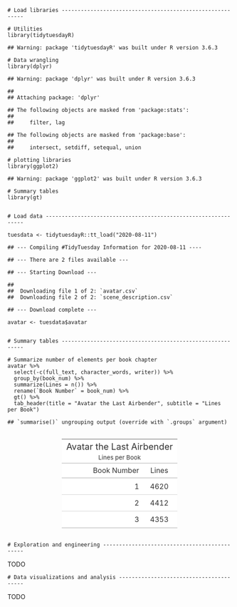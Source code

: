     # Load libraries ----------------------------------------------------------

    # Utilities
    library(tidytuesdayR)

    ## Warning: package 'tidytuesdayR' was built under R version 3.6.3

    # Data wrangling
    library(dplyr)

    ## Warning: package 'dplyr' was built under R version 3.6.3

    ## 
    ## Attaching package: 'dplyr'

    ## The following objects are masked from 'package:stats':
    ## 
    ##     filter, lag

    ## The following objects are masked from 'package:base':
    ## 
    ##     intersect, setdiff, setequal, union

    # plotting libraries
    library(ggplot2)

    ## Warning: package 'ggplot2' was built under R version 3.6.3

    # Summary tables
    library(gt)


    # Load data ---------------------------------------------------------------

    tuesdata <- tidytuesdayR::tt_load("2020-08-11")

    ## --- Compiling #TidyTuesday Information for 2020-08-11 ----

    ## --- There are 2 files available ---

    ## --- Starting Download ---

    ## 
    ##  Downloading file 1 of 2: `avatar.csv`
    ##  Downloading file 2 of 2: `scene_description.csv`

    ## --- Download complete ---

    avatar <- tuesdata$avatar


    # Summary tables ----------------------------------------------------------

    # Summarize number of elements per book chapter
    avatar %>%
      select(-c(full_text, character_words, writer)) %>%
      group_by(book_num) %>%
      summarize(Lines = n()) %>%
      rename(`Book Number` = book_num) %>%
      gt() %>%
      tab_header(title = "Avatar the Last Airbender", subtitle = "Lines per Book")

    ## `summarise()` ungrouping output (override with `.groups` argument)

<!--html_preserve-->
<style>html {
  font-family: -apple-system, BlinkMacSystemFont, 'Segoe UI', Roboto, Oxygen, Ubuntu, Cantarell, 'Helvetica Neue', 'Fira Sans', 'Droid Sans', Arial, sans-serif;
}

#mgtmzejjgo .gt_table {
  display: table;
  border-collapse: collapse;
  margin-left: auto;
  margin-right: auto;
  color: #333333;
  font-size: 16px;
  background-color: #FFFFFF;
  width: auto;
  border-top-style: solid;
  border-top-width: 2px;
  border-top-color: #A8A8A8;
  border-right-style: none;
  border-right-width: 2px;
  border-right-color: #D3D3D3;
  border-bottom-style: solid;
  border-bottom-width: 2px;
  border-bottom-color: #A8A8A8;
  border-left-style: none;
  border-left-width: 2px;
  border-left-color: #D3D3D3;
}

#mgtmzejjgo .gt_heading {
  background-color: #FFFFFF;
  text-align: center;
  border-bottom-color: #FFFFFF;
  border-left-style: none;
  border-left-width: 1px;
  border-left-color: #D3D3D3;
  border-right-style: none;
  border-right-width: 1px;
  border-right-color: #D3D3D3;
}

#mgtmzejjgo .gt_title {
  color: #333333;
  font-size: 125%;
  font-weight: initial;
  padding-top: 4px;
  padding-bottom: 4px;
  border-bottom-color: #FFFFFF;
  border-bottom-width: 0;
}

#mgtmzejjgo .gt_subtitle {
  color: #333333;
  font-size: 85%;
  font-weight: initial;
  padding-top: 0;
  padding-bottom: 4px;
  border-top-color: #FFFFFF;
  border-top-width: 0;
}

#mgtmzejjgo .gt_bottom_border {
  border-bottom-style: solid;
  border-bottom-width: 2px;
  border-bottom-color: #D3D3D3;
}

#mgtmzejjgo .gt_col_headings {
  border-top-style: solid;
  border-top-width: 2px;
  border-top-color: #D3D3D3;
  border-bottom-style: solid;
  border-bottom-width: 2px;
  border-bottom-color: #D3D3D3;
  border-left-style: none;
  border-left-width: 1px;
  border-left-color: #D3D3D3;
  border-right-style: none;
  border-right-width: 1px;
  border-right-color: #D3D3D3;
}

#mgtmzejjgo .gt_col_heading {
  color: #333333;
  background-color: #FFFFFF;
  font-size: 100%;
  font-weight: normal;
  text-transform: inherit;
  border-left-style: none;
  border-left-width: 1px;
  border-left-color: #D3D3D3;
  border-right-style: none;
  border-right-width: 1px;
  border-right-color: #D3D3D3;
  vertical-align: bottom;
  padding-top: 5px;
  padding-bottom: 6px;
  padding-left: 5px;
  padding-right: 5px;
  overflow-x: hidden;
}

#mgtmzejjgo .gt_column_spanner_outer {
  color: #333333;
  background-color: #FFFFFF;
  font-size: 100%;
  font-weight: normal;
  text-transform: inherit;
  padding-top: 0;
  padding-bottom: 0;
  padding-left: 4px;
  padding-right: 4px;
}

#mgtmzejjgo .gt_column_spanner_outer:first-child {
  padding-left: 0;
}

#mgtmzejjgo .gt_column_spanner_outer:last-child {
  padding-right: 0;
}

#mgtmzejjgo .gt_column_spanner {
  border-bottom-style: solid;
  border-bottom-width: 2px;
  border-bottom-color: #D3D3D3;
  vertical-align: bottom;
  padding-top: 5px;
  padding-bottom: 6px;
  overflow-x: hidden;
  display: inline-block;
  width: 100%;
}

#mgtmzejjgo .gt_group_heading {
  padding: 8px;
  color: #333333;
  background-color: #FFFFFF;
  font-size: 100%;
  font-weight: initial;
  text-transform: inherit;
  border-top-style: solid;
  border-top-width: 2px;
  border-top-color: #D3D3D3;
  border-bottom-style: solid;
  border-bottom-width: 2px;
  border-bottom-color: #D3D3D3;
  border-left-style: none;
  border-left-width: 1px;
  border-left-color: #D3D3D3;
  border-right-style: none;
  border-right-width: 1px;
  border-right-color: #D3D3D3;
  vertical-align: middle;
}

#mgtmzejjgo .gt_empty_group_heading {
  padding: 0.5px;
  color: #333333;
  background-color: #FFFFFF;
  font-size: 100%;
  font-weight: initial;
  border-top-style: solid;
  border-top-width: 2px;
  border-top-color: #D3D3D3;
  border-bottom-style: solid;
  border-bottom-width: 2px;
  border-bottom-color: #D3D3D3;
  vertical-align: middle;
}

#mgtmzejjgo .gt_striped {
  background-color: rgba(128, 128, 128, 0.05);
}

#mgtmzejjgo .gt_from_md > :first-child {
  margin-top: 0;
}

#mgtmzejjgo .gt_from_md > :last-child {
  margin-bottom: 0;
}

#mgtmzejjgo .gt_row {
  padding-top: 8px;
  padding-bottom: 8px;
  padding-left: 5px;
  padding-right: 5px;
  margin: 10px;
  border-top-style: solid;
  border-top-width: 1px;
  border-top-color: #D3D3D3;
  border-left-style: none;
  border-left-width: 1px;
  border-left-color: #D3D3D3;
  border-right-style: none;
  border-right-width: 1px;
  border-right-color: #D3D3D3;
  vertical-align: middle;
  overflow-x: hidden;
}

#mgtmzejjgo .gt_stub {
  color: #333333;
  background-color: #FFFFFF;
  font-size: 100%;
  font-weight: initial;
  text-transform: inherit;
  border-right-style: solid;
  border-right-width: 2px;
  border-right-color: #D3D3D3;
  padding-left: 12px;
}

#mgtmzejjgo .gt_summary_row {
  color: #333333;
  background-color: #FFFFFF;
  text-transform: inherit;
  padding-top: 8px;
  padding-bottom: 8px;
  padding-left: 5px;
  padding-right: 5px;
}

#mgtmzejjgo .gt_first_summary_row {
  padding-top: 8px;
  padding-bottom: 8px;
  padding-left: 5px;
  padding-right: 5px;
  border-top-style: solid;
  border-top-width: 2px;
  border-top-color: #D3D3D3;
}

#mgtmzejjgo .gt_grand_summary_row {
  color: #333333;
  background-color: #FFFFFF;
  text-transform: inherit;
  padding-top: 8px;
  padding-bottom: 8px;
  padding-left: 5px;
  padding-right: 5px;
}

#mgtmzejjgo .gt_first_grand_summary_row {
  padding-top: 8px;
  padding-bottom: 8px;
  padding-left: 5px;
  padding-right: 5px;
  border-top-style: double;
  border-top-width: 6px;
  border-top-color: #D3D3D3;
}

#mgtmzejjgo .gt_table_body {
  border-top-style: solid;
  border-top-width: 2px;
  border-top-color: #D3D3D3;
  border-bottom-style: solid;
  border-bottom-width: 2px;
  border-bottom-color: #D3D3D3;
}

#mgtmzejjgo .gt_footnotes {
  color: #333333;
  background-color: #FFFFFF;
  border-bottom-style: none;
  border-bottom-width: 2px;
  border-bottom-color: #D3D3D3;
  border-left-style: none;
  border-left-width: 2px;
  border-left-color: #D3D3D3;
  border-right-style: none;
  border-right-width: 2px;
  border-right-color: #D3D3D3;
}

#mgtmzejjgo .gt_footnote {
  margin: 0px;
  font-size: 90%;
  padding: 4px;
}

#mgtmzejjgo .gt_sourcenotes {
  color: #333333;
  background-color: #FFFFFF;
  border-bottom-style: none;
  border-bottom-width: 2px;
  border-bottom-color: #D3D3D3;
  border-left-style: none;
  border-left-width: 2px;
  border-left-color: #D3D3D3;
  border-right-style: none;
  border-right-width: 2px;
  border-right-color: #D3D3D3;
}

#mgtmzejjgo .gt_sourcenote {
  font-size: 90%;
  padding: 4px;
}

#mgtmzejjgo .gt_left {
  text-align: left;
}

#mgtmzejjgo .gt_center {
  text-align: center;
}

#mgtmzejjgo .gt_right {
  text-align: right;
  font-variant-numeric: tabular-nums;
}

#mgtmzejjgo .gt_font_normal {
  font-weight: normal;
}

#mgtmzejjgo .gt_font_bold {
  font-weight: bold;
}

#mgtmzejjgo .gt_font_italic {
  font-style: italic;
}

#mgtmzejjgo .gt_super {
  font-size: 65%;
}

#mgtmzejjgo .gt_footnote_marks {
  font-style: italic;
  font-size: 65%;
}
</style>
<div id="mgtmzejjgo" style="overflow-x:auto;overflow-y:auto;width:auto;height:auto;">
<table class="gt_table">
<thead class="gt_header">
<tr>
<th colspan="2" class="gt_heading gt_title gt_font_normal" style>
Avatar the Last Airbender
</th>
</tr>
<tr>
<th colspan="2" class="gt_heading gt_subtitle gt_font_normal gt_bottom_border" style>
Lines per Book
</th>
</tr>
</thead>
<thead class="gt_col_headings">
<tr>
<th class="gt_col_heading gt_columns_bottom_border gt_right" rowspan="1" colspan="1">
Book Number
</th>
<th class="gt_col_heading gt_columns_bottom_border gt_center" rowspan="1" colspan="1">
Lines
</th>
</tr>
</thead>
<tbody class="gt_table_body">
<tr>
<td class="gt_row gt_right">
1
</td>
<td class="gt_row gt_center">
4620
</td>
</tr>
<tr>
<td class="gt_row gt_right">
2
</td>
<td class="gt_row gt_center">
4412
</td>
</tr>
<tr>
<td class="gt_row gt_right">
3
</td>
<td class="gt_row gt_center">
4353
</td>
</tr>
</tbody>
</table>
</div>
<!--/html_preserve-->

    # Exploration and engineering ---------------------------------------------

TODO

    # Data visualizations and analysis ----------------------------------------

TODO
